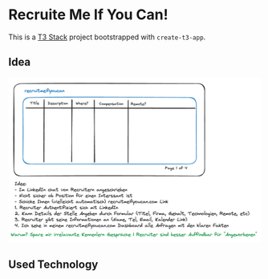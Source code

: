 # Recruite Me If You Can!

This is a [T3 Stack](https://create.t3.gg/) project bootstrapped with `create-t3-app`.

## Idea

![alt text](idea.png)

## Used Technology
